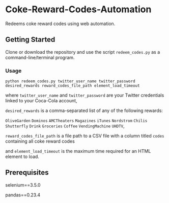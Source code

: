 # Coke-Reward-Codes-Automation
Redeems coke reward codes using web automation.

## Getting Started
Clone or download the repository and use the script `redeem_codes.py` as a command-line/terminal program.

### Usage
`python redeem_codes.py twitter_user_name twitter_password desired_rewards reward_codes_file_path element_load_timeout`

where `twitter_user_name` and `twitter_password` are your Twitter credentials linked to your Coca-Cola account,

`desired_rewards` is a comma-separated list of any of the following rewards:

`OliveGarden`
`Dominos`
`AMCTheaters`
`Magazines`
`iTunes`
`Nordstrom`
`Chilis`
`Shutterfly`
`Drink`
`Groceries`
`Coffee`
`VendingMachine`
`UHDTV`,

`reward_codes_file_path` is a file path to a CSV file with a column titled `codes` containing all coke reward codes

and `element_load_timeout` is the maximum time required for an HTML element to load.

## Prerequisites
selenium==3.5.0

pandas==0.23.4
